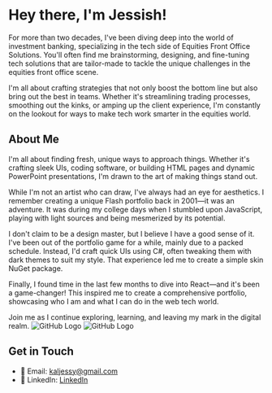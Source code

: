 # Hey there, I'm Jessish! </JP>

For more than two decades, I've been diving deep into the world of investment banking, specializing in the tech side of Equities Front Office Solutions. You'll often find me brainstorming, designing, and fine-tuning tech solutions that are tailor-made to tackle the unique challenges in the equities front office scene.

I'm all about crafting strategies that not only boost the bottom line but also bring out the best in teams. Whether it's streamlining trading processes, smoothing out the kinks, or amping up the client experience, I'm constantly on the lookout for ways to make tech work smarter in the equities world.

## About Me

I'm all about finding fresh, unique ways to approach things. Whether it's crafting sleek UIs, coding software, or building HTML pages and dynamic PowerPoint presentations, I'm drawn to the art of making things stand out.

While I'm not an artist who can draw, I've always had an eye for aesthetics. I remember creating a unique Flash portfolio back in 2001—it was an adventure. It was during my college days when I stumbled upon JavaScript, playing with light sources and being mesmerized by its potential.

I don't claim to be a design master, but I believe I have a good sense of it. I've been out of the portfolio game for a while, mainly due to a packed schedule. Instead, I'd craft quick UIs using C#, often tweaking them with dark themes to suit my style. That experience led me to create a simple skin NuGet package.

Finally, I found time in the last few months to dive into React—and it's been a game-changer! This inspired me to create a comprehensive portfolio, showcasing who I am and what I can do in the web tech world.

Join me as I continue exploring, learning, and leaving my mark in the digital realm.
![GitHub Logo](https://raw.githubusercontent.com/FortAwesome/Font-Awesome/master/svgs/solid/rocket.svg)
![GitHub Logo](https://user-images.githubusercontent.com/25181517/183897015-94a058a6-b86e-4e42-a37f-bf92061753e5.png)


## Get in Touch

- 📧 Email: [kaljessy@gmail.com](kaljessy@gmail.com)
- 🔗 LinkedIn: [LinkedIn](https://www.linkedin.com/in/jessish-pothancheri-5985576/)


